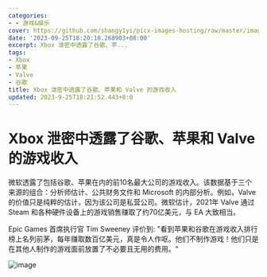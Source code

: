 ```yaml
---
categories:
- - 游戏&娱乐
cover: https://github.com/shangy1yi/picx-images-hosting/raw/master/image.6lskq35xmt00.png
date: '2023-09-25T18:20:10.268903+08:00'
excerpt: Xbox 泄密中透露了谷歌、苹...
tags:
- Xbox
- 苹果
- Valve
- 谷歌
title: Xbox 泄密中透露了谷歌、苹果和 Valve 的游戏收入
updated: 2023-9-25T18:21:52.443+8:0
---
```

# Xbox 泄密中透露了谷歌、苹果和 Valve 的游戏收入

微软透露了包括谷歌、苹果在内的前10名最大公司的游戏收入。该数据基于三个来源的组合：分析师估计、公共财务文件和 Microsoft 的内部分析。例如，Valve 的价值只是纯粹的估计，因为该公司是私营公司。微软估计，2021年 Valve 通过 Steam 和各种硬件设备上的游戏销售赚取了约70亿美元，与 EA 大致相当。

Epic Games 首席执行官 Tim Sweeney 评价到: "看到苹果和谷歌在游戏收入排行榜上名列前茅，每年赚取数百亿美元，真是令人作呕。他们不制作游戏！他们只是在其他人制作的游戏面前放置了不必要且无用的费用。"


<img src="https://github.com/shangy1yi/picx-images-hosting/raw/master/image.6lskq35xmt00.png" alt="image" />

